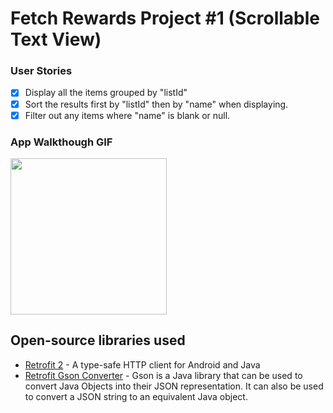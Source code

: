 # Fetch Rewards Project #1 (Scrollable Text View)


### User Stories

- [x] Display all the items grouped by "listId"
- [x] Sort the results first by "listId" then by "name" when displaying.
- [x] Filter out any items where "name" is blank or null.

### App Walkthough GIF

<img src="https://imgur.com/a/pc176ob" width=250><br>


## Open-source libraries used
- [Retrofit 2](https://square.github.io/retrofit/) - A type-safe HTTP client for Android and Java
- [Retrofit Gson Converter](https://github.com/square/retrofit/tree/master/retrofit-converters/gson) - Gson is a Java library that can be used to convert Java Objects into their JSON representation. It can also be used to convert a JSON string to an equivalent Java object. 
